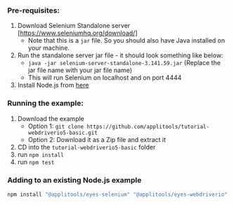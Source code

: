 ### Pre-requisites:

1. Download Selenium Standalone server [https://www.seleniumhq.org/download/]
    * Note that this is a `jar` file. So you should also have Java installed on your machine.
2. Run the standalone server jar file - it should look something like below:
    * `java -jar selenium-server-standalone-3.141.59.jar` (Replace the jar file name with your jar file name)
    * This will run Selenium on localhost and on port 4444
3. Install Node.js from [here](https://nodejs.org/en/)


### Running the example:

1. Download the example
    * Option 1: `git clone https://github.com/applitools/tutorial-webdriverio5-basic.git`
    * Option 2: Download it as a Zip file and extract it
2. CD into the `tutorial-webdriverio5-basic` folder
3. run `npm install`
4. run `npm test`

### Adding to an existing Node.js example

```sh
npm install "@applitools/eyes-selenium" "@applitools/eyes-webdriverio" "mocha" --save-dev

```
